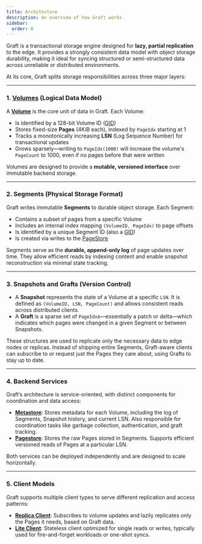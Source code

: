 ```yaml
---
title: Architecture
description: An overview of how Graft works
sidebar:
  order: 0
---
```


Graft is a transactional storage engine designed for **lazy, partial replication** to the edge. It provides a strongly consistent data model with object storage durability, making it ideal for syncing structured or semi-structured data across unreliable or distributed environments.

At its core, Graft splits storage responsibilities across three major layers:

---

### 1. **[Volumes]** (Logical Data Model)

A **[Volume]** is the core unit of data in Graft. Each Volume:

- Is identified by a 128-bit Volume ID ([GID])
- Stores fixed-size **Pages** (4KiB each), indexed by `PageIdx` starting at 1
- Tracks a monotonically increasing **LSN** (Log Sequence Number) for transactional updates
- Grows sparsely—writing to `PageIdx(1000)` will increase the volume's `PageCount` to 1000, even if no pages before that were written

Volumes are designed to provide a **mutable, versioned interface** over immutable backend storage.

---

### 2. **Segments** (Physical Storage Format)

Graft writes immutable **Segments** to durable object storage. Each Segment:

- Contains a subset of pages from a specific Volume
- Includes an internal index mapping `(VolumeID, PageIdx)` to page offsets
- Is identified by a unique Segment ID (also a [GID])
- Is created via writes to the [PageStore]

Segments serve as the **durable, append-only log** of page updates over time. They allow efficient reads by indexing content and enable snapshot reconstruction via minimal state tracking.

---

### 3. **Snapshots and Grafts** (Version Control)

- A **Snapshot** represents the state of a Volume at a specific `LSN`. It is defined as `(VolumeID, LSN, PageCount)` and allows consistent reads across distributed clients.
- A **Graft** is a sparse set of `PageIdx`s—essentially a patch or delta—which indicates which pages were changed in a given Segment or between Snapshots.

These structures are used to replicate only the necessary data to edge nodes or replicas. Instead of shipping entire Segments, Graft-aware clients can subscribe to or request just the Pages they care about, using Grafts to stay up to date.

---

### 4. **Backend Services**

Graft’s architecture is service-oriented, with distinct components for coordination and data access:

- **[Metastore]**: Stores metadata for each Volume, including the log of Segments, Snapshot history, and current LSN. Also responsible for coordination tasks like garbage collection, authentication, and graft tracking.
- **[Pagestore]**: Stores the raw Pages stored in Segments. Supports efficient versioned reads of Pages at a particular LSN.

Both services can be deployed independently and are designed to scale horizontally.

---

### 5. **Client Models**

Graft supports multiple client types to serve different replication and access patterns:

- **[Replica Client]**: Subscribes to volume updates and lazily replicates only the Pages it needs, based on Graft data.
- **[Lite Client]**: Stateless client optimized for single reads or writes, typically used for fire-and-forget workloads or one-shot syncs.

[PageStore]: /docs/internals/pagestore/
[MetaStore]: /docs/internals/metastore/
[GID]: /docs/internals/gid/
[Volume]: /docs/concepts/volumes/
[Volumes]: /docs/concepts/volumes/
[Replica Client]: /docs/internals/client/
[Lite Client]: /docs/internals/client/#lite-client

